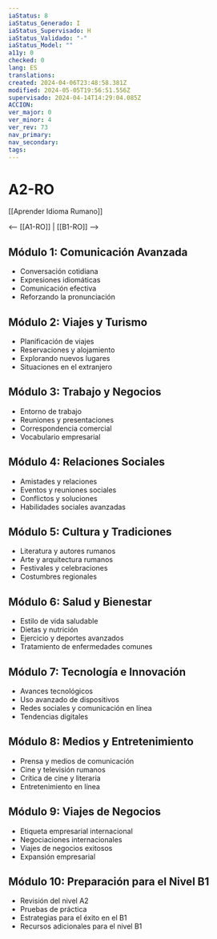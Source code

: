 ```yaml
---
iaStatus: 8
iaStatus_Generado: I
iaStatus_Supervisado: H
iaStatus_Validado: "-"
iaStatus_Model: ""
a11y: 0
checked: 0
lang: ES
translations: 
created: 2024-04-06T23:48:58.381Z
modified: 2024-05-05T19:56:51.556Z
supervisado: 2024-04-14T14:29:04.085Z
ACCION: 
ver_major: 0
ver_minor: 4
ver_rev: 73
nav_primary: 
nav_secondary: 
tags:
---
```

# A2-RO

[[Aprender Idioma Rumano]]

<-- [[A1-RO]] | [[B1-RO]] -->

## Módulo 1: Comunicación Avanzada

- Conversación cotidiana
- Expresiones idiomáticas
- Comunicación efectiva
- Reforzando la pronunciación

## Módulo 2: Viajes y Turismo

- Planificación de viajes
- Reservaciones y alojamiento
- Explorando nuevos lugares
- Situaciones en el extranjero

## Módulo 3: Trabajo y Negocios

- Entorno de trabajo
- Reuniones y presentaciones
- Correspondencia comercial
- Vocabulario empresarial

## Módulo 4: Relaciones Sociales

- Amistades y relaciones
- Eventos y reuniones sociales
- Conflictos y soluciones
- Habilidades sociales avanzadas

## Módulo 5: Cultura y Tradiciones

- Literatura y autores rumanos
- Arte y arquitectura rumanos
- Festivales y celebraciones
- Costumbres regionales

## Módulo 6: Salud y Bienestar

- Estilo de vida saludable
- Dietas y nutrición
- Ejercicio y deportes avanzados
- Tratamiento de enfermedades comunes

## Módulo 7: Tecnología e Innovación

- Avances tecnológicos
- Uso avanzado de dispositivos
- Redes sociales y comunicación en línea
- Tendencias digitales

## Módulo 8: Medios y Entretenimiento

- Prensa y medios de comunicación
- Cine y televisión rumanos
- Crítica de cine y literaria
- Entretenimiento en línea

## Módulo 9: Viajes de Negocios

- Etiqueta empresarial internacional
- Negociaciones internacionales
- Viajes de negocios exitosos
- Expansión empresarial

## Módulo 10: Preparación para el Nivel B1

- Revisión del nivel A2
- Pruebas de práctica
- Estrategias para el éxito en el B1
- Recursos adicionales para el nivel B1

